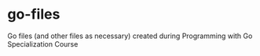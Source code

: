 # go-files
Go files (and other files as necessary) created during Programming with Go Specialization Course
